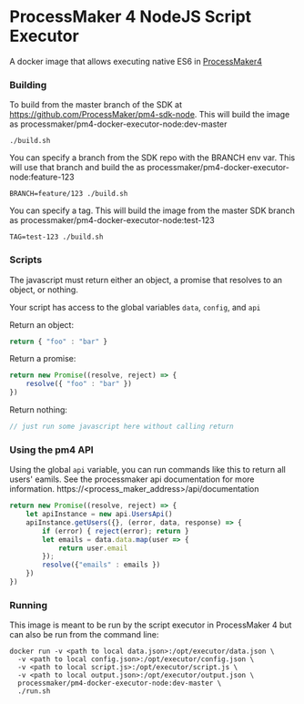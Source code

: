 # ProcessMaker 4 NodeJS Script Executor

A docker image that allows executing native ES6 in [ProcessMaker4](https://github.com/ProcessMaker/bpm)

### Building

To build from the master branch of the SDK at https://github.com/ProcessMaker/pm4-sdk-node.
This will build the image as processmaker/pm4-docker-executor-node:dev-master

`./build.sh`

You can specify a branch from the SDK repo with the BRANCH env var.
This will use that branch and build the as processmaker/pm4-docker-executor-node:feature-123

`BRANCH=feature/123 ./build.sh`

You can specify a tag.
This will build the image from the master SDK branch as processmaker/pm4-docker-executor-node:test-123

`TAG=test-123 ./build.sh`

### Scripts
The javascript must return either an object, a promise that resolves to an object, or nothing.

Your script has access to the global variables `data`, `config`, and `api`

Return an object:
```javascript
return { "foo" : "bar" }
```

Return a promise:
```javascript
return new Promise((resolve, reject) => {
    resolve({ "foo" : "bar" })
})
```

Return nothing:
```javascript
// just run some javascript here without calling return
```

### Using the pm4 API
Using the global `api` variable, you can run commands like this to return all users' eamils.
See the processmaker api documentation for more information. https://<process_maker_address>/api/documentation
```javascript
return new Promise((resolve, reject) => {
    let apiInstance = new api.UsersApi()
    apiInstance.getUsers({}, (error, data, response) => {
        if (error) { reject(error); return }
        let emails = data.data.map(user => {
            return user.email
        });
        resolve({"emails" : emails })
    })
})
```

### Running

This image is meant to be run by the script executor in
ProcessMaker 4 but can also be run from the command line:

```
docker run -v <path to local data.json>:/opt/executor/data.json \
  -v <path to local config.json>:/opt/executor/config.json \
  -v <path to local script.js>:/opt/executor/script.js \
  -v <path to local output.json>:/opt/executor/output.json \
  processmaker/pm4-docker-executor-node:dev-master \
  ./run.sh
```
